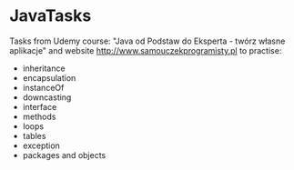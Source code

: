 # JavaTasks

Tasks from Udemy course: "Java od Podstaw do Eksperta - twórz własne aplikacje" and website http://www.samouczekprogramisty.pl to practise: 
- inheritance
- encapsulation
- instanceOf
- downcasting
- interface
- methods
- loops
- tables
- exception
- packages and objects
